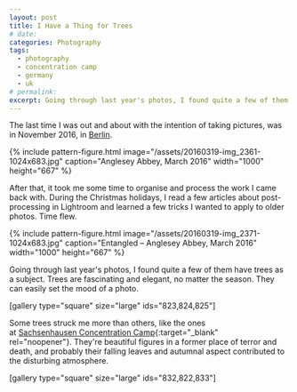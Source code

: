 ```yaml
---
layout: post
title: I Have a Thing for Trees
# date:
categories: Photography
tags:
  - photography
  - concentration camp
  - germany
  - uk
# permalink:
excerpt: Going through last year's photos, I found quite a few of them have trees as a subject. Trees are fascinating and elegant, no matter the season. They can easily set the mood of a photo.
---
```


<!-- =================== CHECK THE FOLLOWING LINK! -->

The last time I was out and about with the intention of taking pictures, was in November 2016, in <a href="https://2017/01/09/the-berlin-fascination/">Berlin</a>.

{% include pattern-figure.html image="/assets/20160319-img_2361-1024x683.jpg" caption="Anglesey Abbey, March 2016" width="1000" height="667" %}

After that, it took me some time to organise and process the work I came back with. During the Christmas holidays, I read a few articles about post-processing in Lightroom and learned a few tricks I wanted to apply to older photos. Time flew.

{% include pattern-figure.html image="/assets/20160319-img_2371-1024x683.jpg" caption="Entangled – Anglesey Abbey, March 2016" width="1000" height="667" %}

Going through last year's photos, I found quite a few of them have trees as a subject. Trees are fascinating and elegant, no matter the season. They can easily set the mood of a photo.

<!-- =================== CHECK THE FOLLOWING GALLERY! -->

[gallery type="square" size="large" ids="823,824,825"]

Some trees struck me more than others, like the ones at [Sachsenhausen Concentration Camp](http://www.stiftung-bg.de/gums/en/){:target="_blank" rel="noopener"}. They're beautiful figures in a former place of terror and death, and probably their falling leaves and autumnal aspect contributed to the disturbing atmosphere.

<!-- =================== CHECK THE FOLLOWING GALLERY! -->

[gallery type="square" size="large" ids="832,822,833"]
